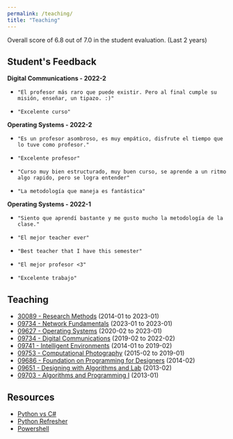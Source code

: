 ```yaml
---
permalink: /teaching/
title: "Teaching"
---
```

Overall score of 6.8 out of 7.0 in the student evaluation. (Last 2 years)

## Student's Feedback 

**Digital Communications - 2022-2**
*     "El profesor más raro que puede existir. Pero al final cumple su misión, enseñar, un tipazo. :)" 
*     "Excelente curso"

**Operating Systems - 2022-2**
*     "Es un profesor asombroso, es muy empático, disfrute el tiempo que lo tuve como profesor." 
*     "Excelente profesor"
*     "Curso muy bien estructurado, muy buen curso, se aprende a un ritmo algo rapido, pero se logra entender" 
*     "La metodología que maneja es fantástica"

**Operating Systems - 2022-1**
*     "Siento que aprendí bastante y me gusto mucho la metodología de la clase." 
*     "El mejor teacher ever"
*     "Best teacher that I have this semester"
*     "El mejor profesor <3"
*     "Excelente trabajo"


## Teaching 

- [30089 - Research Methods](course_ResearchMethod.md)                  (2014-01 to 2023-01)
- [09734 - Network Fundamentals](course_NetFund.md)                     (2023-01 to 2023-01)
- [09627 - Operating Systems](course_OS.md)                             (2020-02 to 2023-01)
- [09734 - Digital Communications](course_DigiCom.md)                   (2019-02 to 2022-02)
- [09741 - Intelligent Environments](course_IntEnv.md)                  (2014-01 to 2019-02)
- [09753 - Computational Photography](course_CompFoto.md)               (2015-02 to 2019-01)
- [09686 - Foundation on Programming for Designers](course_FPD.md) 	    (2014-02)
- [09651 - Designing with Algorithms and Lab](course_DAL.md)			(2013-02)
- [09703 - Algorithms and Programming I](course_APO1.md) 	            (2013-01)

## Resources

- [Python vs C#](res_Programming.md)
- [Python Refresher](../PythonRefresher/)
- [Powershell](../PowershellWeb/)

